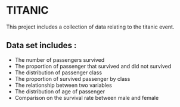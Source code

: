 # TITANIC

This project includes a collection of data relating to the titanic event.

## Data set includes :

-   The number of passengers survived
-   The proportion of passenger that survived and did not survived
-   The distribution of passenger class
-   The proportion of survived passenger by class
-   The relationship between two variables
-   The distribution of age of passenger
-   Comparison on the survival rate between male and female
